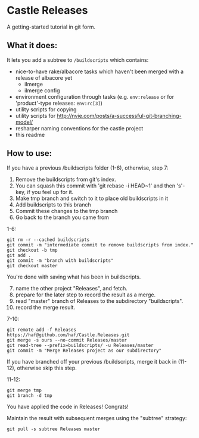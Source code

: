 # Castle Releases

A getting-started tutorial in git form. 

## What it does:

It lets you add a subtree to `/buildscripts` which contains:

 * nice-to-have rake/albacore tasks which haven't been merged with a release of albacore yet
   * ilmerge
   * ilmerge config
 * environment configuration through tasks (e.g. `env:release` or for 'product'-type releases: `env:rc[3]`)
 * utility scripts for copying
 * utility scripts for http://nvie.com/posts/a-successful-git-branching-model/
 * resharper naming conventions for the castle project
 * this readme
 
## How to use:

 If you have a previous /buildscripts folder (1-6), otherwise, step 7:

 1. Remove the buildscripts from git's index.
 2. You can squash this commit with 'git rebase -i HEAD~1' and then 's'-key, if you feel up for it.
 3. Make tmp branch and switch to it to place old buildscripts in it
 4. Add buildscripts to this branch
 5. Commit these changes to the tmp branch
 6. Go back to the branch you came from
 
1-6:

```
git rm -r --cached buildscripts
git commit -m "intermediate commit to remove buildscripts from index."
git checkout -b tmp
git add .
git commit -m "branch with buildscripts"
git checkout master
```

 You're done with saving what has been in buildscripts.
 
 7. name the other project "Releases", and fetch. 
 8. prepare for the later step to record the result as a merge.
 9. read "master" branch of Releases to the subdirectory "buildscripts".
 10. record the merge result.
 
7-10:
 
```
git remote add -f Releases https://haf@github.com/haf/Castle.Releases.git 
git merge -s ours --no-commit Releases/master 
git read-tree --prefix=buildscripts/ -u Releases/master 
git commit -m "Merge Releases project as our subdirectory"
```

 If you have branched off your previous /buildscripts, merge it back in (11-12), otherwise skip this step.

11-12:

```
git merge tmp
git branch -d tmp
```
 
 You have applied the code in Releases! Congrats!
 
 Maintain the result with subsequent merges using the "subtree" strategy:

```
git pull -s subtree Releases master
```
